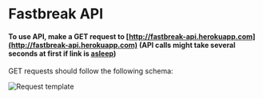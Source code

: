 # Fastbreak API

#### To use API, make a GET request to [http://fastbreak-api.herokuapp.com](http://fastbreak-api.herokuapp.com) (API calls might take several seconds at first if link is [asleep](https://devcenter.heroku.com/articles/dynos#dyno-sleeping))

GET requests should follow the following schema:

![Request template](https://i.imgur.com/Z1zPAJr.png)
